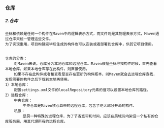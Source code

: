 
### 仓库

##### 2.仓库
    坐标和依赖是任何一个构件在Maven中的逻辑表示方式，而文件则是其物理表示方式，Maven通过仓库来统一管理这些文件。
    为了实现重用，项目构建完毕后生成的构件也可以安装或者部署到仓库中，供其它项目使用。
##
    仓库的分类：
        对Maven来说，仓库分为本地仓库和远程仓库。Maven根据坐标寻找构件时候，首先查看本地仓库，如果本地仓库存在此构件，则直接使用，
        如果不存在此构件或者相查看是否存在更新的构件版本，则Maven就会去远端仓库查找，发现需要的构件之后下载到本地再使用。
    1）本地仓库：
        配置settings.xml文件的localRepository元素的值可以设置本地仓库的路径。
    2）远程仓库：
        中央仓库：
            中央仓库是Maven核心自带的远程仓库，包含了绝大部分开源的构件。
        私服：
            是另一种特殊的远程仓库，为了节省宽带和时间，应该在局域网内架设一个私有的仓库服务器，用其代理所有的远程仓库。
